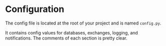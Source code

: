 # Configuration

The config file is located at the root of your project and is named `config.py`.

It contains config values for databases, exchanges, logging, and notifications. The comments of each section is pretty clear.
